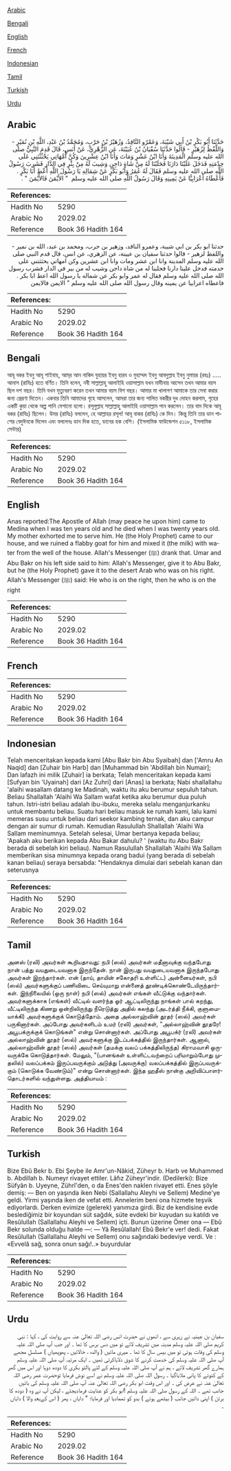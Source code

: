 [Arabic](#arabic)

[Bengali](#bengali)

[English](#english)

[French](#french)

[Indonesian](#indonesian)

[Tamil](#tamil)

[Turkish](#turkish)

[Urdu](#urdu)

## Arabic


<div dir="rtl" lang="ar" style={{fontSize:'larger',backgroundColor:'#f8f9fa',padding:20}}>
حَدَّثَنَا أَبُو بَكْرِ بْنُ أَبِي شَيْبَةَ، وَعَمْرٌو النَّاقِدُ، وَزُهَيْرُ بْنُ حَرْبٍ، وَمُحَمَّدُ بْنُ عَبْدِ، اللَّهِ بْنِ نُمَيْرٍ - وَاللَّفْظُ لِزُهَيْرٍ - قَالُوا حَدَّثَنَا سُفْيَانُ بْنُ عُيَيْنَةَ، عَنِ الزُّهْرِيِّ، عَنْ أَنَسٍ، قَالَ قَدِمَ النَّبِيُّ صلى الله عليه وسلم الْمَدِينَةَ وَأَنَا ابْنُ عَشْرٍ وَمَاتَ وَأَنَا ابْنُ عِشْرِينَ وَكُنَّ أُمَّهَاتِي يَحْثُثْنَنِي عَلَى خِدْمَتِهِ فَدَخَلَ عَلَيْنَا دَارَنَا فَحَلَبْنَا لَهُ مِنْ شَاةٍ دَاجِنٍ وَشِيبَ لَهُ مِنْ بِئْرٍ فِي الدَّارِ فَشَرِبَ رَسُولُ اللَّهِ صلى الله عليه وسلم فَقَالَ لَهُ عُمَرُ وَأَبُو بَكْرٍ عَنْ شِمَالِهِ يَا رَسُولَ اللَّهِ أَعْطِ أَبَا بَكْرٍ ‏.‏ فَأَعْطَاهُ أَعْرَابِيًّا عَنْ يَمِينِهِ وَقَالَ رَسُولُ اللَّهِ صلى الله عليه وسلم ‏ "‏ الأَيْمَنَ فَالأَيْمَنَ ‏"‏ ‏.‏
</div>
<div style={{backgroundColor:'#f8f9fa',padding:20, marginBottom: 10}}><table> <thead> <tr> <th>References:</th> <th></th> </tr> </thead> <tbody><tr><td>Hadith No</td><td>5290</td></tr><tr><td>Arabic No</td><td>2029.02</td></tr><tr><td>Reference</td><td>Book 36 Hadith 164</td></tr></tbody></table></div>


<div dir="rtl" lang="ar" style={{fontSize:'larger',backgroundColor:'#f8f9fa',padding:20}}>
حدثنا ابو بكر بن ابي شيبة، وعمرو الناقد، وزهير بن حرب، ومحمد بن عبد، الله بن نمير - واللفظ لزهير - قالوا حدثنا سفيان بن عيينة، عن الزهري، عن انس، قال قدم النبي صلى الله عليه وسلم المدينة وانا ابن عشر ومات وانا ابن عشرين وكن امهاتي يحثثنني على خدمته فدخل علينا دارنا فحلبنا له من شاة داجن وشيب له من بير في الدار فشرب رسول الله صلى الله عليه وسلم فقال له عمر وابو بكر عن شماله يا رسول الله اعط ابا بكر . فاعطاه اعرابيا عن يمينه وقال رسول الله صلى الله عليه وسلم " الايمن فالايمن
</div>
<div style={{backgroundColor:'#f8f9fa',padding:20, marginBottom: 10}}><table> <thead> <tr> <th>References:</th> <th></th> </tr> </thead> <tbody><tr><td>Hadith No</td><td>5290</td></tr><tr><td>Arabic No</td><td>2029.02</td></tr><tr><td>Reference</td><td>Book 36 Hadith 164</td></tr></tbody></table></div>

## Bengali


<div dir="ltr" lang="bn" style={{fontSize:'larger',backgroundColor:'#f8f9fa',padding:20}}>
আবূ বকর ইবনু আবূ শাইবাহ, আম্‌র আন নাকিদ যুহায়র ইবনু হারব ও মুহাম্মদ ইবনু আবদুল্লাহ ইবনু নুমায়র (রহঃ) ..... আনাস (রাযিঃ) হতে বর্ণিত। তিনি বলেন, নবী সাল্লাল্লাহু আলাইহি ওয়াসাল্লাম যখন মাদীনায় আসেন তখন আমার বয়স ছিল দশ বছর। তিনি যখন মৃত্যুবরণ করেন তখন আমার বয়স বিশ বছর। আমার মা খালাগণ আমাকে তার সেবা করার জন্য প্রেরণা দিতেন। একবার তিনি আমাদের গৃহে আসলেন, আমরা তার জন্য পালিত বকরীর দুধ দোহন করলাম, গৃহের একটি কুয়া থেকে অল্প পানি মেশানো হলো। রসূলুল্লাহ সাল্লাল্লাহু আলাইহি ওয়াসাল্লাম পান করলেন। তার বাম দিকে আবূ বকর (রাযিঃ) ছিলেন। উমর (রাযিঃ) বললেন, হে আল্লাহর রসূল! আবূ বাকর (রাযিঃ) কে দিন। কিন্তু তিনি তার ডান পাশের বেদুঈনকে দিলেন এবং বললেনঃ ডান দিক হতে, ডানের হক বেশি। (ইসলামিক ফাউন্ডেশন ৫১১৮, ইসলামিক সেন্টার)
</div>
<div style={{backgroundColor:'#f8f9fa',padding:20, marginBottom: 10}}><table> <thead> <tr> <th>References:</th> <th></th> </tr> </thead> <tbody><tr><td>Hadith No</td><td>5290</td></tr><tr><td>Arabic No</td><td>2029.02</td></tr><tr><td>Reference</td><td>Book 36 Hadith 164</td></tr></tbody></table></div>

## English


<div dir="ltr" lang="en" style={{fontSize:'larger',backgroundColor:'#f8f9fa',padding:20}}>
Anas reported:The Apostle of Allah (may peace he upon him) came to Medina when I was ten years old and he died when I was twenty years old. My mother exhorted me to serve him. He (the Holy Prophet) came to our house, and we ruined a flabby goat for him and mixed it (the milk) with water from the well of the house. Allah's Messenger (ﷺ) drank that. Umar and Abu Bakr on his left side said to him: Allah's Messenger, give it to Abu Bakr, but he (the Holy Prophet) gave it to the desert Arab who was on his right. Allah's Messenger (ﷺ) said: He who is on the right, then he who is on the right
</div>
<div style={{backgroundColor:'#f8f9fa',padding:20, marginBottom: 10}}><table> <thead> <tr> <th>References:</th> <th></th> </tr> </thead> <tbody><tr><td>Hadith No</td><td>5290</td></tr><tr><td>Arabic No</td><td>2029.02</td></tr><tr><td>Reference</td><td>Book 36 Hadith 164</td></tr></tbody></table></div>

## French


<div dir="ltr" lang="fr" style={{fontSize:'larger',backgroundColor:'#f8f9fa',padding:20}}>

</div>
<div style={{backgroundColor:'#f8f9fa',padding:20, marginBottom: 10}}><table> <thead> <tr> <th>References:</th> <th></th> </tr> </thead> <tbody><tr><td>Hadith No</td><td>5290</td></tr><tr><td>Arabic No</td><td>2029.02</td></tr><tr><td>Reference</td><td>Book 36 Hadith 164</td></tr></tbody></table></div>

## Indonesian


<div dir="ltr" lang="id" style={{fontSize:'larger',backgroundColor:'#f8f9fa',padding:20}}>
Telah menceritakan kepada kami [Abu Bakr bin Abu Syaibah] dan ['Amru An Naqid] dan [Zuhair bin Harb] dan [Muhammad bin 'Abdillah bin Numair]; Dan lafazh ini milik [Zuhair] ia berkata; Telah menceritakan kepada kami [Sufyan bin 'Uyainah] dari [Az Zuhri] dari [Anas] ia berkata; Nabi shallallahu 'alaihi wasallam datang ke Madinah, waktu itu aku berumur sepuluh tahun. Beliau Shallallah 'Alaihi Wa Sallam wafat ketika aku berumur dua puluh tahun. Istri-istri beliau adalah ibu-ibuku, mereka selalu menganjurkanku untuk membantu beliau. Suatu hari beliau masuk ke rumah kami, lalu kami memeras susu untuk beliau dari seekor kambing ternak, dan aku campur dengan air sumur di rumah. Kemudian Rasulullah Shallallah 'Alaihi Wa Sallam meminumnya. Setelah selesai, Umar bertanya kepada beliau; 'Apakah aku berikan kepada Abu Bakar dahulu? ' (waktu itu Abu Bakr berada di sebelah kiri beliau). Namun Rasulullah Shallallah 'Alaihi Wa Sallam memberikan sisa minumnya kepada orang badui (yang berada di sebelah kanan beliau) seraya bersabda: "Hendaknya dimulai dari sebelah kanan dan seterusnya
</div>
<div style={{backgroundColor:'#f8f9fa',padding:20, marginBottom: 10}}><table> <thead> <tr> <th>References:</th> <th></th> </tr> </thead> <tbody><tr><td>Hadith No</td><td>5290</td></tr><tr><td>Arabic No</td><td>2029.02</td></tr><tr><td>Reference</td><td>Book 36 Hadith 164</td></tr></tbody></table></div>

## Tamil


<div dir="ltr" lang="ta" style={{fontSize:'larger',backgroundColor:'#f8f9fa',padding:20}}>
அனஸ் (ரலி) அவர்கள் கூறியதாவது: நபி (ஸல்) அவர்கள் மதீனாவுக்கு வந்தபோது நான் பத்து வயதுடையவனாக இருந்தேன். நான் இருபது வயதுடையவனாக இருந்தபோது அவர்கள் இறந்தார்கள். என் (தாய், தாயின் சகோதரி உள்ளிட்ட) அன்னையர்கள், நபி (ஸல்) அவர்களுக்குப் பணிவிடை செய்யுமாறு என்னைத் தூண்டிக்கொண்டேயிருந்தார்கள். இந்நிலையில் (ஒரு நாள்) நபி (ஸல்) அவர்கள் எங்கள் வீட்டுக்கு வந்தார்கள். அவர்களுக்காக (எங்கள்) வீட்டில் வளர்ந்த ஓர் ஆட்டிலிருந்து நாங்கள் பால் கறந்து, வீட்டிலிருந்த கிணறு ஒன்றிலிருந்து நீரெடுத்து அதில் கலந்து (அடர்த்தி நீக்கி, குளுமையாக்கி) அவர்களுக்குக் கொடுத்தோம். அதை அல்லாஹ்வின் தூதர் (ஸல்) அவர்கள் பருகினார்கள். அப்போது அவர்களிடம் உமர் (ரலி) அவர்கள், "அல்லாஹ்வின் தூதரே! அபூபக்ருக்குக் கொடுங்கள்" என்று சொன்னார்கள். அப்போது அபூபக்ர் (ரலி) அவர்கள் அல்லாஹ்வின் தூதர் (ஸல்) அவர்களுக்கு இடப்பக்கத்தில் இருந்தார்கள். ஆனால், அல்லாஹ்வின் தூதர் (ஸல்) அவர்கள் (தமக்கு வலப் பக்கத்திலிருந்த) கிராமவாசி ஒருவருக்கே கொடுத்தார்கள். மேலும், "(பானங்கள் உள்ளிட்டவற்றைப் பரிமாறும்போது முதலில்) வலப்பக்கம் இருப்பவருக்கும் அடுத்து (அவருக்கு) வலப்பக்கத்தில் இருப்பவருக்கும் (கொடுக்க வேண்டும்)" என்று சொன்னார்கள். இந்த ஹதீஸ் நான்கு அறிவிப்பாளர்தொடர்களில் வந்துள்ளது. அத்தியாயம் :
</div>
<div style={{backgroundColor:'#f8f9fa',padding:20, marginBottom: 10}}><table> <thead> <tr> <th>References:</th> <th></th> </tr> </thead> <tbody><tr><td>Hadith No</td><td>5290</td></tr><tr><td>Arabic No</td><td>2029.02</td></tr><tr><td>Reference</td><td>Book 36 Hadith 164</td></tr></tbody></table></div>

## Turkish


<div dir="ltr" lang="tr" style={{fontSize:'larger',backgroundColor:'#f8f9fa',padding:20}}>
Bize Ebû Bekr b. Ebi Şeybe ile Amr'un-Nâkid, Züheyr b. Harb ve Muhammed b. Abdillah b. Numeyr rivayet ettiler. Lâfız Züheyr'indir. (Dedilerki): Bize Süfyân b. Uyeyne, Zührî'den, o da Enes'den naklen rivayet etti. Enes şöyle demiş: — Ben on yaşında iken Nebi (Sallallahu Aleyhi ve Sellem) Medine'ye geldi. Yirmi yaşında iken de vefat etti. Annelerim beni ona hizmete teşvik ediyorlardı. Derken evimize (gelerek) yanımıza girdi. Biz de kendisine evde beslediğimiz bir koyundan süt sağdık, süte evdeki bir kuyudan su katıldı ve Resûlullah (Sallallahu Aleyhi ve Sellem) içti. Bunun üzerine Ömer ona — Ebû Bekr solunda olduğu halde —: — Yâ Resûlallah! Ebû Bekr'e ver! dedi. Fakat Resûlullah (Sallallahu Aleyhi ve Sellem) onu sağındaki bedeviye verdi. Ve : «Evvelâ sağ, sonra onun sağı!..» buyurdular
</div>
<div style={{backgroundColor:'#f8f9fa',padding:20, marginBottom: 10}}><table> <thead> <tr> <th>References:</th> <th></th> </tr> </thead> <tbody><tr><td>Hadith No</td><td>5290</td></tr><tr><td>Arabic No</td><td>2029.02</td></tr><tr><td>Reference</td><td>Book 36 Hadith 164</td></tr></tbody></table></div>

## Urdu


<div dir="rtl" lang="ur" style={{fontSize:'larger',backgroundColor:'#f8f9fa',padding:20}}>
سفیان بن عینیہ نے زہری سے ، انھوں نے حضرت انس رضی اللہ تعالیٰ عنہ سے روایت کی ، کہا : نبی کریم صلی اللہ علیہ وسلم مدینہ میں تشریف لائے تو میں دس برس کا تھا ۔ اور جب آپ صلی اللہ علیہ وسلم کی وفات ہوئی تو میں بیس سال کا تھا ۔ میری مائیں ( والدہ ، خالائیں ، پھوپھیاں ) مسلسل مجھے آپ صلی اللہ علیہ وسلم کی خدمت کرنے کا شوق دلایاکرتی تھیں ۔ ایک مرتبہ آپ صلی اللہ علیہ وسلم ہمارے گھر تشریف لائے ، ہم نے آپ صلی اللہ علیہ وسلم کے لئے پالتو بکری کا دودھ دوہا اور اس میں گھر کے کنوئے کا پانی ملایاگیا ۔ رسول اللہ صلی اللہ علیہ وسلم نے اسے نوش فرمایا توحضرت عمر رضی اللہ تعالیٰ عنہ نے عرض کی ۔ اور اس وقت ابو بکر رضی اللہ تعالیٰ عنہ آپ صلی اللہ علیہ وسلم کی بائیں جانب تھے ۔ اللہ کے رسول صلی اللہ علیہ وسلم !ابو بکر کو عنایت فرمادیجئے ، لیکن آپ نے وہ ( دودھ کا برتن ) اپنی دائیں جانب ( بیٹھے ہوئے ) بدو کو تھمادیا اور فرمایا؛ " دایاں ، پھر ( اس کےبعد والا ) دایاں ۔
</div>
<div style={{backgroundColor:'#f8f9fa',padding:20, marginBottom: 10}}><table> <thead> <tr> <th>References:</th> <th></th> </tr> </thead> <tbody><tr><td>Hadith No</td><td>5290</td></tr><tr><td>Arabic No</td><td>2029.02</td></tr><tr><td>Reference</td><td>Book 36 Hadith 164</td></tr></tbody></table></div>